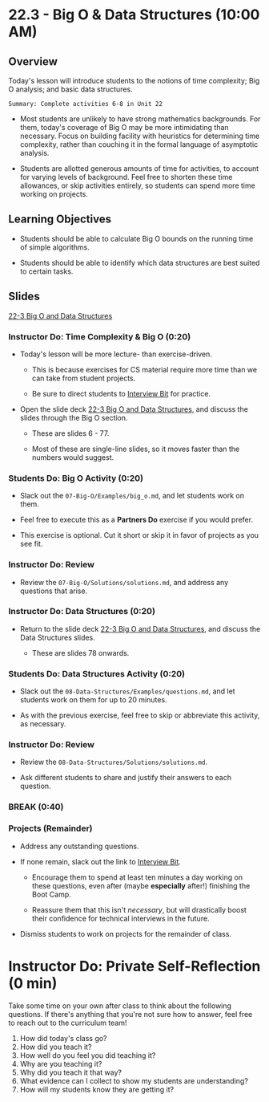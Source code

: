 # 22.3 - Big O & Data Structures (10:00 AM)

## Overview

Today's lesson will introduce students to the notions of time complexity; Big O analysis; and basic data structures.

`Summary: Complete activities 6-8 in Unit 22`

- Most students are unlikely to have strong mathematics backgrounds. For them, today's coverage of Big O may be more intimidating than necessary. Focus on building facility with heuristics for determining time complexity, rather than couching it in the formal language of asymptotic analysis.

- Students are allotted generous amounts of time for activities, to account for varying levels of background. Feel free to shorten these time allowances, or skip activities entirely, so students can spend more time working on projects.

## Learning Objectives

- Students should be able to calculate Big O bounds on the running time of simple algorithms.

- Students should be able to identify which data structures are best suited to certain tasks.

## Slides

[22-3 Big O and Data Structures](https://docs.google.com/presentation/d/1fHb1SPLSl7nWb6LFMM3jl89EMnzaezw2iSZVCgu79S0/edit?usp=sharing)

### Instructor Do: Time Complexity & Big O (0:20)

- Today's lesson will be more lecture- than exercise-driven.

  - This is because exercises for CS material require more time than we can take from student projects.

  - Be sure to direct students to [Interview Bit](https://www.interviewbit.com/) for practice.

- Open the slide deck [22-3 Big O and Data Structures](https://docs.google.com/presentation/d/11kHSTXvu2_FCLQFmAkryYMMelvwcXBeWF7Hy3sFUmIM/edit?usp=sharing), and discuss the slides through the Big O section.

  - These are slides 6 - 77.

  - Most of these are single-line slides, so it moves faster than the numbers would suggest.

### Students Do: Big O Activity (0:20)

- Slack out the `07-Big-O/Examples/big_o.md`, and let students work on them.

- Feel free to execute this as a **Partners Do** exercise if you would prefer.

- This exercise is optional. Cut it short or skip it in favor of projects as you see fit.

### Instructor Do: Review

- Review the `07-Big-O/Solutions/solutions.md`, and address any questions that arise.

### Instructor Do: Data Structures (0:20)

- Return to the slide deck [22-3 Big O and Data Structures](https://docs.google.com/presentation/d/11kHSTXvu2_FCLQFmAkryYMMelvwcXBeWF7Hy3sFUmIM/edit?usp=sharing), and discuss the Data Structures slides.

  - These are slides 78 onwards.

### Students Do: Data Structures Activity (0:20)

- Slack out the `08-Data-Structures/Examples/questions.md`, and let students work on them for up to 20 minutes.

- As with the previous exercise, feel free to skip or abbreviate this activity, as necessary.

### Instructor Do: Review

- Review the `08-Data-Structures/Solutions/solutions.md`.

- Ask different students to share and justify their answers to each question.

### BREAK (0:40)

### Projects (Remainder)

- Address any outstanding questions.

- If none remain, slack out the link to [Interview Bit](http://www.interviewbit.com/).

  - Encourage them to spend at least ten minutes a day working on these questions, even after (maybe **especially** after!) finishing the Boot Camp.

  - Reassure them that this isn't _necessary_, but will drastically boost their confidence for technical interviews in the future.

- Dismiss students to work on projects for the remainder of class.

# Instructor Do: Private Self-Reflection (0 min)

Take some time on your own after class to think about the following questions. If there's anything that you're not sure how to answer, feel free to reach out to the curriculum team!

1. How did today's class go?
2. How did you teach it?
3. How well do you feel you did teaching it?
4. Why are you teaching it?
5. Why did you teach it that way?
6. What evidence can I collect to show my students are understanding?
7. How will my students know they are getting it?
